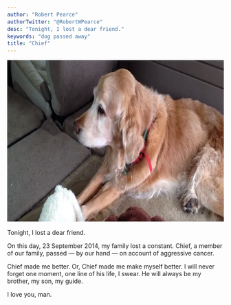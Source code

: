 ```yaml
---
author: "Robert Pearce"
authorTwitter: "@RobertWPearce"
desc: "Tonight, I lost a dear friend."
keywords: "dog passed away"
title: "Chief"
---
```


<img
  alt="Old golden retriever lying in the back seat of a car"
  decoding="async"
  height="376"
  src="./images/chief.webp"
  width="800"
/>

Tonight, I lost a dear friend.

On this day, 23 September 2014, my family lost a constant. Chief, a member of
our family, passed &mdash; by our hand &mdash; on account of aggressive cancer.

Chief made me better. Or, Chief made me make myself better.
I will never forget one moment, one line of his life, I swear.
He will always be my brother, my son, my guide.

I love you, man.

